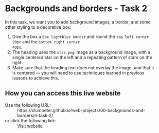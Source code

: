 # Backgrounds and borders - Task 2

In this task, we want you to add background images, a border, and some other styling to a decorative box:

1. Give the box a <code>5px lightblue border</code> and round the <code>top left corner 20px</code> and the <code>bottom right corner 40px</code>.
1. The heading uses the <code>star.png</code> image as a background image, with a single centered star on the left and a repeating pattern of stars on the right.
1. Make sure that the heading text does not overlay the image, and that it is centered — you will need to use techniques learned in previous lessons to achieve this.

## How you can access this live website

<dl>
  Use the following URL:
  <dd>
    https://olumpeter.github.io/web-projects/60-backgrounds-and-borders/n-task-2/
  </dd>
  or click the following link:
  <dd>
    <a href="https://olumpeter.github.io/web-projects/60-backgrounds-and-borders/n-task-2/">Visit website</a>
  </dd>
</dl>
